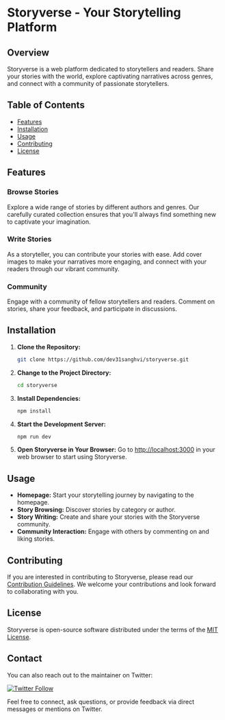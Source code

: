 
# Storyverse - Your Storytelling Platform

## Overview

Storyverse is a web platform dedicated to storytellers and readers. Share your stories with the world, explore captivating narratives across genres, and connect with a community of passionate storytellers.

## Table of Contents

- [Features](#features)
- [Installation](#installation)
- [Usage](#usage)
- [Contributing](#CONTRIBUTING.md)
- [License](#license)

## Features

### Browse Stories

Explore a wide range of stories by different authors and genres. Our carefully curated collection ensures that you'll always find something new to captivate your imagination.

### Write Stories

As a storyteller, you can contribute your stories with ease. Add cover images to make your narratives more engaging, and connect with your readers through our vibrant community.

### Community

Engage with a community of fellow storytellers and readers. Comment on stories, share your feedback, and participate in discussions.

## Installation

1. **Clone the Repository:**
   ```bash
   git clone https://github.com/dev31sanghvi/storyverse.git
   ```

2. **Change to the Project Directory:**
   ```bash
   cd storyverse
   ```

3. **Install Dependencies:**
   ```bash
   npm install
   ```

4. **Start the Development Server:**
   ```bash
   npm run dev
   ```

5. **Open Storyverse in Your Browser:**
   Go to [http://localhost:3000](http://localhost:3000) in your web browser to start using Storyverse.

## Usage

- **Homepage:** Start your storytelling journey by navigating to the homepage.
- **Story Browsing:** Discover stories by category or author.
- **Story Writing:** Create and share your stories with the Storyverse community.
- **Community Interaction:** Engage with others by commenting on and liking stories.
  
## Contributing

If you are interested in contributing to Storyverse, please read our [Contribution Guidelines](CONTRIBUTING.md). We welcome your contributions and look forward to collaborating with you.

## License

Storyverse is open-source software distributed under the terms of the [MIT License](LICENSE).

## Contact

You can also reach out to the maintainer on Twitter:

[![Twitter Follow](https://img.shields.io/twitter/follow/your-twitter-handle?style=social)](https://twitter.com/DevSanghvi13)

Feel free to connect, ask questions, or provide feedback via direct messages or mentions on Twitter.

